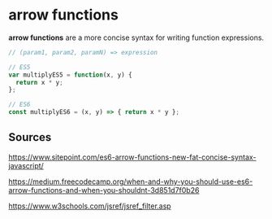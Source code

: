 # arrow functions

**arrow functions** are a more concise syntax for writing function expressions.

```javascript
// (param1, param2, paramN) => expression

// ES5
var multiplyES5 = function(x, y) {
  return x * y;
};

// ES6
const multiplyES6 = (x, y) => { return x * y };
```


## Sources
<https://www.sitepoint.com/es6-arrow-functions-new-fat-concise-syntax-javascript/>

<https://medium.freecodecamp.org/when-and-why-you-should-use-es6-arrow-functions-and-when-you-shouldnt-3d851d7f0b26>

<https://www.w3schools.com/jsref/jsref_filter.asp>